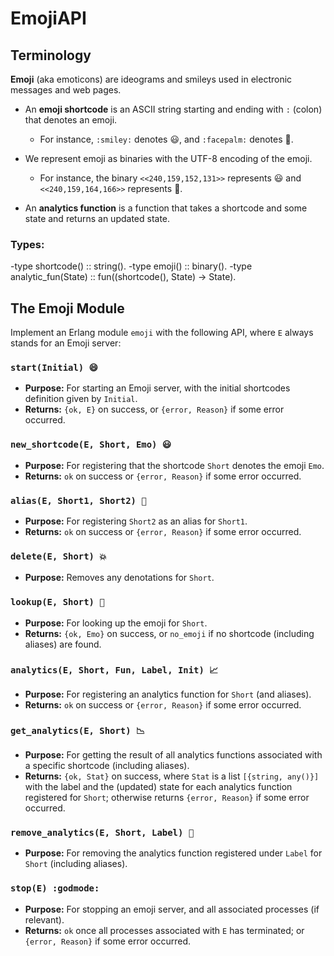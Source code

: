 # EmojiAPI

## Terminology

**Emoji** (aka emoticons) are ideograms and smileys used in electronic messages and web pages.

- An **emoji shortcode** is an ASCII string starting and ending with `:` (colon) that denotes an emoji. 
  - For instance, `:smiley:` denotes 😃, and `:facepalm:` denotes 🤦.

- We represent emoji as binaries with the UTF-8 encoding of the emoji. 
  - For instance, the binary `<<240,159,152,131>>` represents 😃 and `<<240,159,164,166>>` represents 🤦.

- An **analytics function** is a function that takes a shortcode and some state and returns an updated state. 

### Types:


-type shortcode() :: string().
-type emoji() :: binary().
-type analytic_fun(State) :: fun((shortcode(), State) -> State). 

## The Emoji Module

Implement an Erlang module `emoji` with the following API, where `E` always stands for an Emoji server:

### `start(Initial) 😄`
- **Purpose:** For starting an Emoji server, with the initial shortcodes definition given by `Initial`.
- **Returns:** `{ok, E}` on success, or `{error, Reason}` if some error occurred.

### `new_shortcode(E, Short, Emo) 😃`
- **Purpose:** For registering that the shortcode `Short` denotes the emoji `Emo`.
- **Returns:** `ok` on success or `{error, Reason}` if some error occurred.

### `alias(E, Short1, Short2) 🙌`
- **Purpose:** For registering `Short2` as an alias for `Short1`.
- **Returns:** `ok` on success or `{error, Reason}` if some error occurred.

### `delete(E, Short) 💥`
- **Purpose:** Removes any denotations for `Short`.

### `lookup(E, Short) 👀`
- **Purpose:** For looking up the emoji for `Short`.
- **Returns:** `{ok, Emo}` on success, or `no_emoji` if no shortcode (including aliases) are found.

### `analytics(E, Short, Fun, Label, Init) 📈`
- **Purpose:** For registering an analytics function for `Short` (and aliases).
- **Returns:** `ok` on success or `{error, Reason}` if some error occurred.

### `get_analytics(E, Short) 📉`
- **Purpose:** For getting the result of all analytics functions associated with a specific shortcode (including aliases).
- **Returns:** `{ok, Stat}` on success, where `Stat` is a list `[{string, any()}]` with the label and the (updated) state for each analytics function registered for `Short`; otherwise returns `{error, Reason}` if some error occurred.

### `remove_analytics(E, Short, Label) 🔪`
- **Purpose:** For removing the analytics function registered under `Label` for `Short` (including aliases).

### `stop(E) :godmode:`
- **Purpose:** For stopping an emoji server, and all associated processes (if relevant).
- **Returns:** `ok` once all processes associated with `E` has terminated; or `{error, Reason}` if some error occurred.
